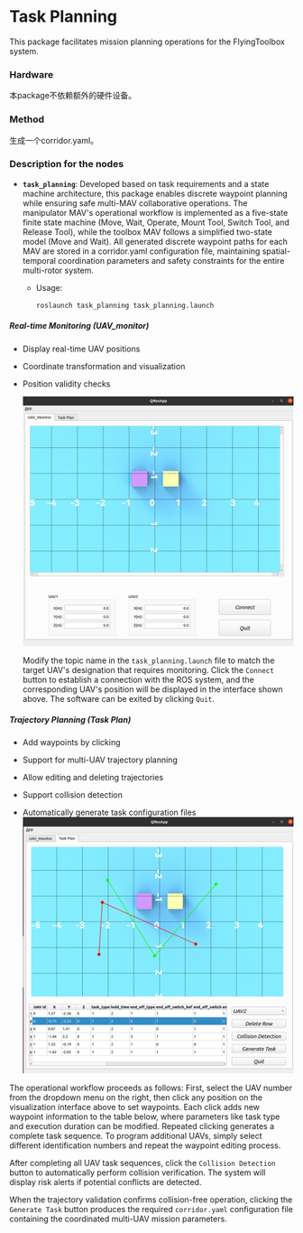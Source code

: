 # Task Planning

This package facilitates mission planning operations for the FlyingToolbox system.

### Hardware

本package不依赖额外的硬件设备。

### Method

生成一个corridor.yaml。

### Description for the nodes

- **`task_planning`**: Developed based on task requirements and a state machine architecture, this package enables discrete waypoint planning while ensuring safe multi-MAV collaborative operations. The manipulator MAV's operational workflow is implemented as a five-state finite state machine (Move, Wait, Operate, Mount Tool, Switch Tool, and Release Tool), while the toolbox MAV follows a simplified two-state model (Move and Wait). All generated discrete waypoint paths for each MAV are stored in a corridor.yaml configuration file, maintaining spatial-temporal coordination parameters and safety constraints for the entire multi-rotor system.

  - Usage:
    ```bash
    roslaunch task_planning task_planning.launch
    ```

##### 	Real-time Monitoring (UAV_monitor)

- Display real-time UAV positions

- Coordinate transformation and visualization

- Position validity checks

  ![UAV_Monitor](.\images\UAV_Monitor.png)

  Modify the topic name in the `task_planning.launch` file to match the target UAV's designation that requires monitoring. Click the `Connect` button to establish a connection with the ROS system, and the corresponding UAV's position will be displayed in the interface shown above. The software can be exited by clicking `Quit`.

##### Trajectory Planning (Task Plan)

- Add waypoints by clicking

- Support for multi-UAV trajectory planning

- Allow editing and deleting trajectories

- Support collision detection

- Automatically generate task configuration files
  ![UAV_Monitor](.\images\Task_Planning.png)

The operational workflow proceeds as follows: First, select the UAV number from the dropdown menu on the right, then click any position on the visualization interface above to set waypoints. Each click adds new waypoint information to the table below, where parameters like task type and execution duration can be modified. Repeated clicking generates a complete task sequence. To program additional UAVs, simply select different identification numbers and repeat the waypoint editing process.

After completing all UAV task sequences, click the `Collision Detection` button to automatically perform collision verification. The system will display risk alerts if potential conflicts are detected.

When the trajectory validation confirms collision-free operation, clicking the `Generate Task` button produces the required `corridor.yaml` configuration file containing the coordinated multi-UAV mission parameters.
